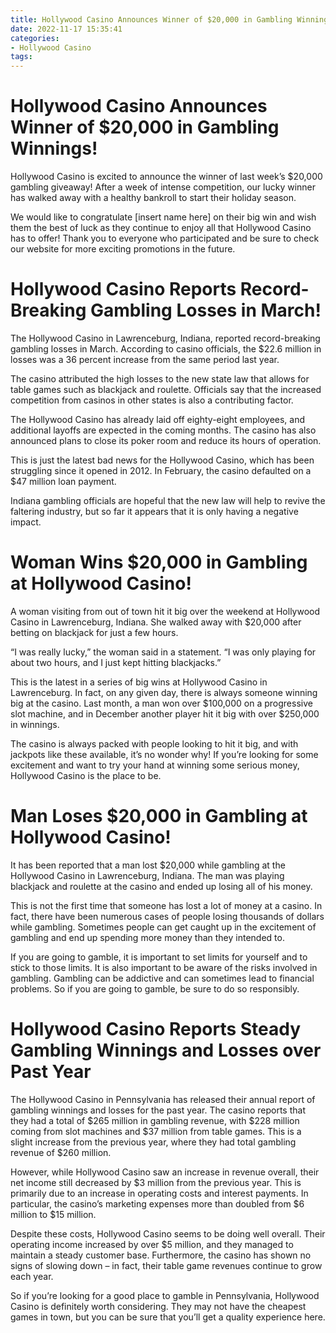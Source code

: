 ```yaml
---
title: Hollywood Casino Announces Winner of $20,000 in Gambling Winnings!
date: 2022-11-17 15:35:41
categories:
- Hollywood Casino
tags:
---
```



#  Hollywood Casino Announces Winner of $20,000 in Gambling Winnings!

Hollywood Casino is excited to announce the winner of last week’s $20,000 gambling giveaway! After a week of intense competition, our lucky winner has walked away with a healthy bankroll to start their holiday season.

We would like to congratulate [insert name here] on their big win and wish them the best of luck as they continue to enjoy all that Hollywood Casino has to offer! Thank you to everyone who participated and be sure to check our website for more exciting promotions in the future.

#  Hollywood Casino Reports Record-Breaking Gambling Losses in March!

The Hollywood Casino in Lawrenceburg, Indiana, reported record-breaking gambling losses in March. According to casino officials, the $22.6 million in losses was a 36 percent increase from the same period last year.

The casino attributed the high losses to the new state law that allows for table games such as blackjack and roulette. Officials say that the increased competition from casinos in other states is also a contributing factor.

The Hollywood Casino has already laid off eighty-eight employees, and additional layoffs are expected in the coming months. The casino has also announced plans to close its poker room and reduce its hours of operation.

This is just the latest bad news for the Hollywood Casino, which has been struggling since it opened in 2012. In February, the casino defaulted on a $47 million loan payment.

Indiana gambling officials are hopeful that the new law will help to revive the faltering industry, but so far it appears that it is only having a negative impact.

#  Woman Wins $20,000 in Gambling at Hollywood Casino!

A woman visiting from out of town hit it big over the weekend at Hollywood Casino in Lawrenceburg, Indiana. She walked away with $20,000 after betting on blackjack for just a few hours.

“I was really lucky,” the woman said in a statement. “I was only playing for about two hours, and I just kept hitting blackjacks.”

This is the latest in a series of big wins at Hollywood Casino in Lawrenceburg. In fact, on any given day, there is always someone winning big at the casino. Last month, a man won over $100,000 on a progressive slot machine, and in December another player hit it big with over $250,000 in winnings.

The casino is always packed with people looking to hit it big, and with jackpots like these available, it’s no wonder why! If you’re looking for some excitement and want to try your hand at winning some serious money, Hollywood Casino is the place to be.

#  Man Loses $20,000 in Gambling at Hollywood Casino!

It has been reported that a man lost $20,000 while gambling at the Hollywood Casino in Lawrenceburg, Indiana. The man was playing blackjack and roulette at the casino and ended up losing all of his money.

This is not the first time that someone has lost a lot of money at a casino. In fact, there have been numerous cases of people losing thousands of dollars while gambling. Sometimes people can get caught up in the excitement of gambling and end up spending more money than they intended to.

If you are going to gamble, it is important to set limits for yourself and to stick to those limits. It is also important to be aware of the risks involved in gambling. Gambling can be addictive and can sometimes lead to financial problems. So if you are going to gamble, be sure to do so responsibly.

#  Hollywood Casino Reports Steady Gambling Winnings and Losses over Past Year

The Hollywood Casino in Pennsylvania has released their annual report of gambling winnings and losses for the past year. The casino reports that they had a total of $265 million in gambling revenue, with $228 million coming from slot machines and $37 million from table games. This is a slight increase from the previous year, where they had total gambling revenue of $260 million.

However, while Hollywood Casino saw an increase in revenue overall, their net income still decreased by $3 million from the previous year. This is primarily due to an increase in operating costs and interest payments. In particular, the casino’s marketing expenses more than doubled from $6 million to $15 million.

Despite these costs, Hollywood Casino seems to be doing well overall. Their operating income increased by over $5 million, and they managed to maintain a steady customer base. Furthermore, the casino has shown no signs of slowing down – in fact, their table game revenues continue to grow each year.

So if you’re looking for a good place to gamble in Pennsylvania, Hollywood Casino is definitely worth considering. They may not have the cheapest games in town, but you can be sure that you’ll get a quality experience here.